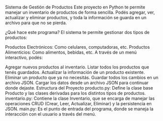 Sistema de Gestión de Productos
Este proyecto en Python te permite manejar un inventario de productos de forma sencilla. Podés agregar, ver, actualizar y eliminar productos, y toda la información se guarda en un archivo para que no se pierda.

¿Qué hace este programa?
El sistema te permite gestionar dos tipos de productos:

Productos Electrónicos: Como celulares, computadoras, etc.
Productos Alimenticios: Como alimentos, bebidas, etc.
A través de un menú interactivo, podés:

Agregar nuevos productos al inventario.
Listar todos los productos que tenés guardados.
Actualizar la información de un producto existente.
Eliminar un producto que ya no necesitás.
Guardar todos los cambios en un archivo JSON.
Cargar los datos desde un archivo JSON para continuar donde dejaste.
Estructura del Proyecto
producto.py: Define la clase base Producto y las clases derivadas para los distintos tipos de productos.
inventario.py: Contiene la clase Inventario, que se encarga de manejar las operaciones CRUD (Crear, Leer, Actualizar, Eliminar) y la persistencia en JSON.
main.py: Es el punto de entrada del programa, donde se maneja la interacción con el usuario a través del menú.
